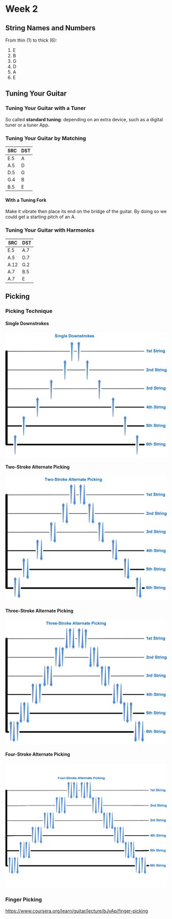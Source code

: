 # Week 2

## String Names and Numbers

From thin (1) to thick (6):

1. E
2. B
3. G
4. D
5. A
6. E

## Tuning Your Guitar

### Tuning Your Guitar with a Tuner

So called **standard tuning**: depending on an extra device, such as a digital
tuner or a tuner App.

### Tuning Your Guitar by Matching

| SRC | DST |
| --- | --- |
| E.5 | A |
| A.5 | D |
| D.5 | G |
| G.4 | B |
| B.5 | E |

#### With a Tuning Fork

Make it vibrate then place its end on the bridge of the guitar. By doing so we
could get a starting pitch of an A.

### Tuning Your Guitar with Harmonics

| SRC | DST |
| --- | --- |
| E.5 | A.7 |
| A.5 | D.7 |
| A.12 | G.2 |
| A.7 | B.5 |
| A.7 | E |

## Picking
### Picking Technique

#### Single Downstrokes

![1 Stroke](images/week2_1_downstroke.jpg)

#### Two-Stroke Alternate Picking

![2 Stroke](images/week2_2_stroke_alternate_picking.jpg)

#### Three-Stroke Alternate Picking

![3 Stroke](images/week2_3_stroke_alternate_picking.jpg)

#### Four-Stroke Alternate Picking

![4 Stroke](images/week2_4_stroke_alternate_picking.jpg)

### Finger Picking

https://www.coursera.org/learn/guitar/lecture/bJvAp/finger-picking
